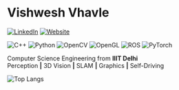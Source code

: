# Vishwesh Vhavle

[![LinkedIn](https://img.shields.io/badge/-vishweshvhavle-blue?style=flat&logo=Linkedin&logoColor=white&link=https://www.linkedin.com/in/vishweshvhavle/)](https://www.linkedin.com/in/vishweshvhavle/)
[![Website](https://img.shields.io/badge/-Website-blueviolet?style=flat&logo=Google-Chrome&logoColor=white&link=https://vishweshvhavle.github.io/)](https://vishweshvhavle.github.io/)

![C++](https://img.shields.io/badge/-C++-00599C?style=flat&logo=cplusplus&logoColor=white)
![Python](https://img.shields.io/badge/-Python-yellow?style=flat&logo=python&logoColor=blue)
![OpenCV](https://img.shields.io/badge/-OpenCV-5C3EE8?style=flat&logo=opencv&logoColor=white)
![OpenGL](https://img.shields.io/badge/-OpenGL-5586A4?style=flat&logo=opengl&logoColor=white)
![ROS](https://img.shields.io/badge/-ROS-22314E?style=flat&logo=ros&logoColor=white)
![PyTorch](https://img.shields.io/badge/-PyTorch-EE4C2C?style=flat&logo=pytorch&logoColor=white)


Computer Science Engineering from **IIIT Delhi**  
Perception **|** 3D Vision **|** SLAM **|** Graphics **|** Self-Driving  

![Top Langs](https://github-readme-stats.vercel.app/api/top-langs/?username=shuiyihang&layout=compact&theme=dark)
